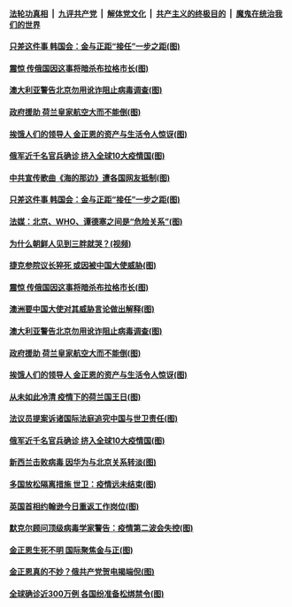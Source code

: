 ####  [法轮功真相](../../../../basic/blob/master/README.md?t=04300101) &nbsp;|&nbsp; [九评共产党](../../../../9ping.md/blob/master/README.md?t=04300101) &nbsp;|&nbsp; [解体党文化](../../../../jtdwh.md/blob/master/README.md?t=04300101)  &nbsp;|&nbsp; [共产主义的终极目的](../../../../gczydzjmd.md/blob/master/README.md?t=04300101) &nbsp;|&nbsp; [魔鬼在统治我们的世界](../../../../mgztzwmdsj.md/blob/master/README.md?t=04300101) 

#### [只差这件事 韩国会：金与正距“接任”一步之距(图)](../pages/p9/931546.md?t=04300101) 

#### [震惊 传俄国因这事将暗杀布拉格市长(图)](../pages/p9/931442.md?t=04300101) 

#### [澳大利亚警告北京勿用讹诈阻止病毒调查(图)](../pages/p9/931483.md?t=04300101) 

#### [政府援助 荷兰皇家航空大而不能倒(图)](../pages/p9/931465.md?t=04300101) 

#### [挨饿人们的领导人 金正恩的资产与生活令人惊讶(图)](../pages/p9/931304.md?t=04300101) 

#### [俄军近千名官兵确诊 挤入全球10大疫情国(图)](../pages/p9/931312.md?t=04300101) 

#### [中共宣传歌曲《海的那边》遭各国网友抵制(图)](../pages/p9/931588.md?t=04300101) 

#### [只差这件事 韩国会：金与正距“接任”一步之距(图)](../pages/p9/931546.md?t=04300101) 

#### [法媒：北京、WHO、谭德塞之间是“危险关系”(图)](../pages/p9/931435.md?t=04300101) 

#### [为什么朝鲜人见到三胖就哭？(视频)](../pages/p9/931444.md?t=04300101) 

#### [捷克参院议长猝死 或因被中国大使威胁(图)](../pages/p9/931490.md?t=04300101) 

#### [震惊 传俄国因这事将暗杀布拉格市长(图)](../pages/p9/931442.md?t=04300101) 

#### [澳洲要中国大使对其威胁言论做出解释(图)](../pages/p9/931487.md?t=04300101) 

#### [澳大利亚警告北京勿用讹诈阻止病毒调查(图)](../pages/p9/931483.md?t=04300101) 

#### [政府援助 荷兰皇家航空大而不能倒(图)](../pages/p9/931465.md?t=04300101) 

#### [挨饿人们的领导人 金正恩的资产与生活令人惊讶(图)](../pages/p9/931304.md?t=04300101) 

#### [从未如此冷清 疫情下的荷兰国王日(图)](../pages/p9/931352.md?t=04300101) 

#### [法议员提案诉诸国际法庭追究中国与世卫责任(图)](../pages/p9/931343.md?t=04300101) 

#### [俄军近千名官兵确诊 挤入全球10大疫情国(图)](../pages/p9/931312.md?t=04300101) 

#### [新西兰击败病毒 因华为与北京关系转淡(图)](../pages/p9/931353.md?t=04300101) 

#### [多国放松隔离措施 世卫：疫情远未结束(图)](../pages/p9/931349.md?t=04300101) 

#### [英国首相约翰逊今日重返工作岗位(图)](../pages/p9/931313.md?t=04300101) 

#### [默克尔顾问顶级病毒学家警告：疫情第二波会失控(图)](../pages/p9/931319.md?t=04300101) 

#### [金正恩生死不明 国际聚焦金与正(图)](../pages/p9/931272.md?t=04300101) 

#### [金正恩真的不妙？俄共产党贺电揭端倪(图)](../pages/p9/931193.md?t=04300101) 

#### [全球确诊近300万例 各国纷准备松绑禁令(图)](../pages/p9/931246.md?t=04300101) 

